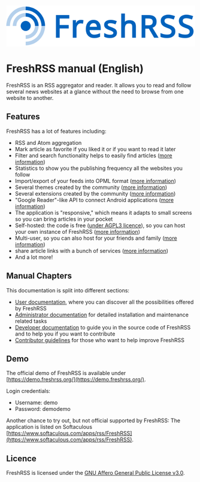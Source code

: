 ![FreshRSS logo](img/logo_freshrss.png)

# FreshRSS manual (English)

FreshRSS is an RSS aggregator and reader. It allows you to read and follow several news websites at a glance without the need to browse from one website to another.

## Features

FreshRSS has a lot of features including:

* RSS and Atom aggregation
* Mark article as favorite if you liked it or if you want to read it later
* Filter and search functionality helps to easily find articles ([more information](./users/10_filter.html))
* Statistics to show you the publishing frequency all the websites you follow
* Import/export of your feeds into OPML format ([more information](./users/04_Subscriptions.html#import--export))
* Several themes created by the community ([more information](./admins/11_Themes.html))
* Several extensions created by the community ([more information](./admins/15_extensions.html))
* "Google Reader"-like API to connect Android applications ([more information](./users/06_Mobile_access.html#access-via-mobile-app))
* The application is "responsive," which means it adapts to small screens so you can bring articles in your pocket
* Self-hosted: the code is free ([under AGPL3 licence](https://github.com/FreshRSS/FreshRSS/blob/edge/LICENSE.txt)), so you can host your own instance of FreshRSS ([more information](./admins/02_Prerequisites.md))
* Multi-user, so you can also host for your friends and family ([more information](./admins/12_User_management.md))
* share article links with a bunch of services ([more information](./users/08_sharing_services.md))
* And a lot more!

## Manual Chapters

This documentation is split into different sections:

* [User documentation](./users/02_First_steps.md), where you can discover all the possibilities offered by FreshRSS
* [Administrator documentation](./admins/01_Index.md) for detailed installation and maintenance related tasks
* [Developer documentation](./developers/01_Index.md) to guide you in the source code of FreshRSS and to help you if you want to contribute
* [Contributor guidelines](./contributing.md) for those who want to help improve FreshRSS

## Demo

The official demo of FreshRSS is available under [https://demo.freshrss.org/](https://demo.freshrss.org/).

Login credentials:

* Username: demo
* Password: demodemo

Another chance to try out, but not official supported by FreshRSS: The application is listed on Softaculous [https://www.softaculous.com/apps/rss/FreshRSS](https://www.softaculous.com/apps/rss/FreshRSS).

## Licence

FreshRSS is licensed under the [GNU Affero General Public License v3.0](https://github.com/FreshRSS/FreshRSS/blob/edge/LICENSE.txt).
